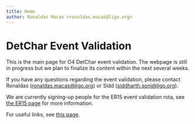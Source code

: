 ```yaml
---
title: Home
author: Ronaldas Macas <ronaldas.macas@ligo.org>
---
```


# DetChar Event Validation 

This is the main page for O4 DetChar event validation. The webpage is still in progress but we plan to finalize its content within the next several weeks.

If you have any questions regarding the event validation, please contact Ronaldas ([ronaldas.macas@ligo.org](mailto:ronaldas.macas@ligo.org)) or Sidd ([siddharth.soni@ligo.org](mailto:siddharth.soni@ligo.org)).

We are currently signing-up people for the ER15 event validation rota, see [the ER15 page](ER15.md) for more information.

For useful links, see [this page](links.md).

